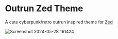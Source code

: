 # Outrun Zed Theme

A cute cyberpunk/retro outrun inspired theme for [Zed](zed.dev)

![Screenshot 2024-05-28 161424](https://github.com/Acepie/zedtheme/assets/5996838/fd7d67a0-bddb-4ff2-bd29-b4a4ac6aa8c8)
